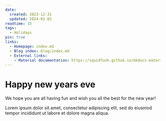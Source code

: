 ```yaml
---
date:
  created: 2023-12-31
  updated: 2024-01-02
readtime: 15
tags:
  - Holidays
pin: true
links:
  - Homepage: index.md
  - Blog index: blog/index.md
  - External links:
    - Material documentation: https://squidfunk.github.io/mkdocs-material
---
```


# Happy new years eve

We hope you are all having fun and wish you all the best for the new year!
<!-- more -->

Lorem ipsum dolor sit amet, consectetur adipiscing elit, sed do eiusmod
tempor incididunt ut labore et dolore magna aliqua.
